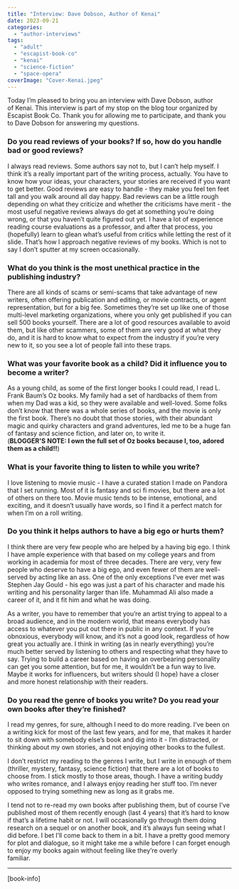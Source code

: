```yaml
---
title: "Interview: Dave Dobson, Author of Kenai"
date: 2023-09-21
categories: 
  - "author-interviews"
tags: 
  - "adult"
  - "escapist-book-co"
  - "kenai"
  - "science-fiction"
  - "space-opera"
coverImage: "Cover-Kenai.jpeg"
---
```


Today I’m pleased to bring you an interview with Dave Dobson, author of Kenai. This interview is part of my stop on the blog tour organized by Escapist Book Co. Thank you for allowing me to participate, and thank you to Dave Dobson for answering my questions.

### Do you read reviews of your books? If so, how do you handle bad or good reviews?

I always read reviews. Some authors say not to, but I can’t help myself. I think it’s a really important part of the writing process, actually. You have to know how your ideas, your characters, your stories are received if you want to get better. Good reviews are easy to handle - they make you feel ten feet tall and you walk around all day happy. Bad reviews can be a little rough depending on what they criticize and whether the criticisms have merit - the most useful negative reviews always do get at something you’re doing wrong, or that you haven’t quite figured out yet. I have a lot of experience reading course evaluations as a professor, and after that process, you (hopefully) learn to glean what’s useful from critics while letting the rest of it slide. That’s how I approach negative reviews of my books. Which is not to say I don’t sputter at my screen occasionally.

### What do you think is the most unethical practice in the publishing industry?

There are all kinds of scams or semi-scams that take advantage of new writers, often offering publication and editing, or movie contracts, or agent representation, but for a big fee. Sometimes they’re set up like one of those multi-level marketing organizations, where you only get published if you can sell 500 books yourself. There are a lot of good resources available to avoid them, but like other scammers, some of them are very good at what they do, and it is hard to know what to expect from the industry if you’re very new to it, so you see a lot of people fall into these traps.

### What was your favorite book as a child? Did it influence you to become a writer?

As a young child, as some of the first longer books I could read, I read L. Frank Baum’s Oz books. My family had a set of hardbacks of them from when my Dad was a kid, so they were available and well-loved. Some folks don’t know that there was a whole series of books, and the movie is only the first book. There’s no doubt that those stories, with their abundant magic and quirky characters and grand adventures, led me to be a huge fan of fantasy and science fiction, and later on, to write it.  
(**BLOGGER'S** **NOTE: I own the full set of Oz books because I, too, adored them as a child!!**)

### What is your favorite thing to listen to while you write?

I love listening to movie music - I have a curated station I made on Pandora that I set running. Most of it is fantasy and sci fi movies, but there are a lot of others on there too. Movie music tends to be intense, emotional, and exciting, and it doesn’t usually have words, so I find it a perfect match for when I’m on a roll writing.

### Do you think it helps authors to have a big ego or hurts them?

I think there are very few people who are helped by a having big ego. I think I have ample experience with that based on my college years and from working in academia for most of three decades. There are very, very few people who deserve to have a big ego, and even fewer of them are well-served by acting like an ass. One of the only exceptions I’ve ever met was Stephen Jay Gould - his ego was just a part of his character and made his writing and his personality larger than life. Muhammad Ali also made a career of it, and it fit him and what he was doing.

As a writer, you have to remember that you’re an artist trying to appeal to a broad audience, and in the modern world, that means everybody has access to whatever you put out there in public in any context. If you’re obnoxious, everybody will know, and it’s not a good look, regardless of how great you actually are. I think in writing (as in nearly everything) you’re much better served by listening to others and respecting what they have to say. Trying to build a career based on having an overbearing personality can get you some attention, but for me, it wouldn’t be a fun way to live. Maybe it works for influencers, but writers should (I hope) have a closer and more honest relationship with their readers.

### Do you read the genre of books you write? Do you read your own books after they’re finished?

I read my genres, for sure, although I need to do more reading. I’ve been on a writing kick for most of the last few years, and for me, that makes it harder to sit down with somebody else’s book and dig into it - I’m distracted, or thinking about my own stories, and not enjoying other books to the fullest.

I don’t restrict my reading to the genres I write, but I write in enough of them (thriller, mystery, fantasy, science fiction) that there are a lot of books to choose from. I stick mostly to those areas, though. I have a writing buddy who writes romance, and I always enjoy reading her stuff too. I’m never opposed to trying something new as long as it grabs me.

I tend not to re-read my own books after publishing them, but of course I’ve published most of them recently enough (last 4 years) that it’s hard to know if that’s a lifetime habit or not. I will occasionally go through them doing research on a sequel or on another book, and it’s always fun seeing what I did before. I bet I’ll come back to them in a bit. I have a pretty good memory for plot and dialogue, so it might take me a while before I can forget enough to enjoy my books again without feeling like they’re overly  
familiar.

* * *

\[book-info\]
